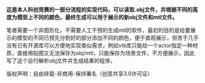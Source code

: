 **这是本人科创竞赛的一部分流程的实现代码，可以读取.obj文件，并根据不同的高度为模型上不同的颜色，最终生成可以用于展示的新obj文件和mtl文件。** 

笔者需要一个非图形化，不需要人工干预的生成mtl的软件，最初的目的是给要展示的模型的不同已预先分割好的部分添加不同的颜色，便于直观展示，但苦于几乎没有已有开源库可以方便地实现类似需求，例如vtk库只能给一个actor指定一种材质，直接用贴图又无法保存为obj/mtl，只能保存为场景文件，不方便展示，因此写了这个自行解析obj文件并生成结果的程序。



版权声明：自由转载-非商用-保持署名（创意共享3.0许可证）





